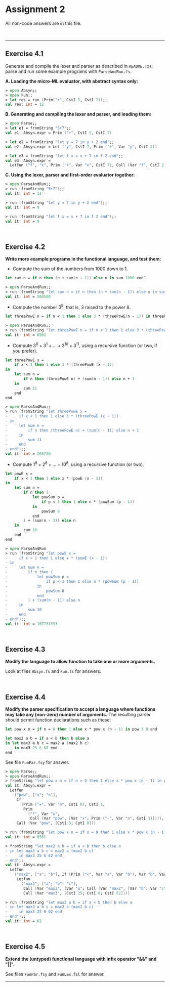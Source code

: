 # Assignment 2

All non-code answers are in this file.

</br>

---

## Exercise 4.1

Generate and compile the lexer and parser as described in `README.TXT`; parse and run some example programs with `ParseAndRun.fs`.

**A. Loading the micro-ML evaluator, with abstract syntax only:**

```fsharp
> open Absyn;;
> open Fun;;  
> let res = run (Prim("+", CstI 5, CstI 7));;
val res: int = 12
```

**B. Generating and compiling the lexer and parser, and loading them:**

```fsharp
> open Parse;;
> let e1 = fromString "5+7";;
val e1: Absyn.expr = Prim ("+", CstI 5, CstI 7)

> let e2 = fromString "let y = 7 in y + 2 end";;
val e2: Absyn.expr = Let ("y", CstI 7, Prim ("+", Var "y", CstI 2))

> let e3 = fromString "let f x = x + 7 in f 2 end";;
val e3: Absyn.expr =
  Letfun ("f", "x", Prim ("+", Var "x", CstI 7), Call (Var "f", CstI 2))
```

**C. Using the lexer, parser and first-order evaluator together:**

```fsharp
> open ParseAndRun;;
> run (fromString "5+7");;
val it: int = 12

> run (fromString "let y = 7 in y + 2 end");;
val it: int = 9

> run (fromString "let f x = x + 7 in f 2 end");;
val it: int = 9
```

</br>

## Exercise 4.2

**Write more example programs in the functional language, and test them:**

- Compute the sum of the numbers from 1000 down to 1.

``` fsharp
let sum n = if n then (n + sum(n - 1)) else n in sum 1000 end`
```

``` fsharp
> open ParseAndRun;;
> run (fromString "let sum n = if n then (n + sum(n - 1)) else n in sum 1000 end");;
val it: int = 500500
```

- Compute the number $3^8$, that is, 3 raised to the power 8.

``` fsharp
let threePowE n = if n < 1 then 1 else 3 * (threePowE(n - 1)) in threePowE 8 end
```

``` fsharp
> open ParseAndRun;;
> run (fromString "let threePowE n = if n < 1 then 1 else 3 * (threePowE(n - 1)) in threePowE 8 end");;
val it: int = 6561
```

- Compute $3^0+3^1+...+3^{10}+3^{11}$, using a recursive function (or two, if you prefer).

``` fsharp
let threePowE x = 
    if x < 1 then 1 else 3 * (threePowE (x - 1))
in
    let sum n =
        if n then (threePowE n) + (sum(n - 1)) else n + 1 
    in 
        sum 11
    end
end
```

``` fsharp
> open ParseAndRun;;
> run (fromString "let threePowE x = 
-     if x < 1 then 1 else 3 * (threePowE (x - 1))
- in
-     let sum n =
-         if n then (threePowE n) + (sum(n - 1)) else n + 1 
-     in 
-         sum 11
-     end
- end");;
val it: int = 265720
```

- Compute $1^8+2^8+...+10^8$, using a recursive function (or two).

``` fsharp
let powE x = 
    if x < 1 then 1 else x * (powE (x - 1))
in
    let sum n = 
        if n then (
            let powSum p = 
                if p < 1 then 1 else n * (powSum (p - 1)) 
            in 
                powSum 8 
            end
        ) + (sum(n - 1)) else n
    in
        sum 10
    end
end
```

``` fsharp
> open ParseAndRun
> run (fromString "let powE x = 
-     if x < 1 then 1 else x * (powE (x - 1))
- in
-     let sum n = 
-         if n then (
-             let powSum p = 
-                 if p < 1 then 1 else n * (powSum (p - 1)) 
-             in 
-                 powSum 8 
-             end
-         ) + (sum(n - 1)) else n
-     in
-         sum 10
-     end
- end");;
val it: int = 167731333
```

</br>

## Exercise 4.3

**Modify the language to allow function to take one or more arguments.**

Look at files `Absyn.fs` and `Fun.fs` for answers.

</br>

## Exercise 4.4

**Modify the parser specification to accept a language where functions may take any (non-zero) number of arguments.**
The resulting parser should permit function declarations such as these:

```fsharp
let pow x n = if n = 0 then 1 else x * pow x (n - 1) in pow 3 8 end

let max2 a b = if a < b then b else a
in let max3 a b c = max2 a (max2 b c)
    in max3 25 6 62 end
end
```

See file `FunPar.fsy` for answer.

```fsharp
> open Parse;;
> open ParseAndRun;;
> fromString "let pow x n = if n = 0 then 1 else x * pow x (n - 1) in pow 3 8 end";;
val it: Absyn.expr =
  Letfun
    ("pow", ["x"; "n"],
     If
       (Prim ("=", Var "n", CstI 0), CstI 1,
        Prim
          ("*", Var "x",
           Call (Var "pow", [Var "x"; Prim ("-", Var "n", CstI 1)]))),
     Call (Var "pow", [CstI 3; CstI 8]))

> run (fromString "let pow x n = if n = 0 then 1 else x * pow x (n - 1) in pow 3 8 end");;
val it: int = 6561

> fromString "let max2 a b = if a < b then b else a
- in let max3 a b c = max2 a (max2 b c)
-     in max3 25 6 62 end
- end";;
val it: Absyn.expr =
  Letfun
    ("max2", ["a"; "b"], If (Prim ("<", Var "a", Var "b"), Var "b", Var "a"),
     Letfun
       ("max3", ["a"; "b"; "c"],
        Call (Var "max2", [Var "a"; Call (Var "max2", [Var "b"; Var "c"])]),
        Call (Var "max3", [CstI 25; CstI 6; CstI 62])))

> run (fromString "let max2 a b = if a < b then b else a
- in let max3 a b c = max2 a (max2 b c)
-     in max3 25 6 62 end
- end");;
val it: int = 62
```

</br>

## Exercise 4.5

**Extend the (untyped) functional language with infix operator "&&" and "||".**

See files `FunPar.fsy` and `FunLex.fsl` for answer.

</b>

---
